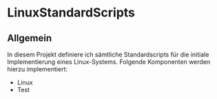 # LinuxStandardScripts

## Allgemein
In diesem Projekt definiere ich sämtliche Standardscripts für die initiale Implementierung eines Linux-Systems.
Folgende Komponenten werden hierzu implementiert:

- Linux
- Test